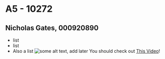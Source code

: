 # A5 - 10272
## Nicholas Gates, 000920890
- list
- list
- Also a list
![some alt text, add later](https://i.pinimg.com/1200x/52/e7/37/52e737564454730092bca25f1127eca5.jpg)
You should check out [This Video](https://www.youtube.com/watch?v=dQw4w9WgXcQ)!
